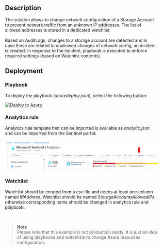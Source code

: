## Description

The solution allows to change network configuration of a Storage Account to prevent network traffic from an unknown IP addresses. The list of allowed addresses is stored in a dedicated watchlist.</br></br>
Based on AuditLogs, changes to a storage account are detected and in case these are related to unallowed changes of network config, an incident is created. In response to the incident, playbook is executed to enforce required settings (based on Watchlist contents).

## Deployment

### Playbook
To deploy the playbook (_azuredeploy.json_), select the following button:

[![Deploy to Azure](https://aka.ms/deploytoazurebutton)](https://portal.azure.com/#create/Microsoft.Template/uri/https%3A%2F%2Fraw.githubusercontent.com%2FGrzesB%2FAzure%2Fmaster%2FPlaybooks%2FChangeNetworkConfigOfStorageAccount%2Fazuredeploy.json%3Ftoken%3DGHSAT0AAAAAACBNFXSPTF6NWLPL5XUN34DYZBZLTUQ)

### Analytics rule
Analytics rule template that can be imported is available as _analytic.json_ and can be imported from the Sentinel portal:</br></br>
![Screenshot](img/import_rule.png)
</br>

### Watchlist
Watchlist should be created from a csv file and needs at least one column named _IPAddress_. Watchlist should be named _StorageAccountsAllowedIPs_, otherwise corresponding name should be changed in analytics rule and playbook.
</br></br></br>

> **Note**</br>
> Please note that this example is not production ready. It is just an idea of using playbooks and watchlists to change Azure resources configuration.
